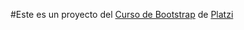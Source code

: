 #Este es un proyecto del [Curso de Bootstrap](https://platzi.com/clases/bootstrap/) de [Platzi](https://platzi.com/)